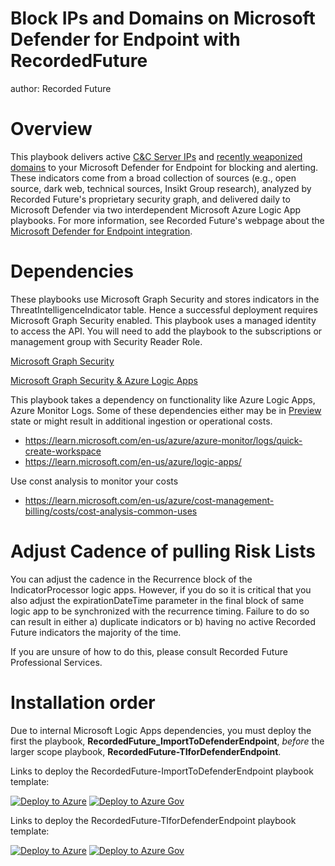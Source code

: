 # Block IPs and Domains on Microsoft Defender for Endpoint with RecordedFuture
author: Recorded Future

# Overview
This playbook delivers active [C&C Server IPs](https://support.recordedfuture.com/hc/en-us/articles/360024113434-Security-Control-Feed-Command-and-Control "Recorded Future Support Page for Command and Control feeds") and [recently weaponized domains](https://support.recordedfuture.com/hc/en-us/articles/360024937813-Security-Control-Feed-Weaponized-Domains-and-URLs "Recorded Future Support Page for Weaponized Domains and URLs") to your Microsoft Defender for Endpoint for blocking and alerting.  These indicators come from a broad collection of sources (e.g., open source, dark web, technical sources, Insikt Group research), analyzed by Recorded Future's proprietary security graph, and delivered daily to Microsoft Defender via two interdependent Microsoft Azure Logic App playbooks.  For more information, see Recorded Future's webpage about the [Microsoft Defender for Endpoint integration](https://www.recordedfuture.com/integrations/defender/ "Recorded Future integration with Microsoft Defender for Endpoint").

# Dependencies
These playbooks use Microsoft Graph Security and stores indicators in the ThreatIntelligenceIndicator table. Hence a successful deployment requires Microsoft Graph Security enabled. This playbook uses a managed identity to access the API. You will need to add the playbook to the subscriptions or management group with Security Reader Role.

[Microsoft Graph Security](https://learn.microsoft.com/en-us/graph/api/resources/tiindicator?view=graph-rest-beta)

[Microsoft Graph Security & Azure Logic Apps](https://learn.microsoft.com/en-us/azure/connectors/connectors-integrate-security-operations-create-api-microsoft-graph-security)


This playbook takes a dependency on functionality like Azure Logic Apps, Azure Monitor Logs. Some of these dependencies either may be in [Preview](https://azure.microsoft.com/support/legal/preview-supplemental-terms/) state or might result in additional ingestion or operational costs.

- https://learn.microsoft.com/en-us/azure/azure-monitor/logs/quick-create-workspace
- https://learn.microsoft.com/en-us/azure/logic-apps/

Use const analysis to monitor your costs
- https://learn.microsoft.com/en-us/azure/cost-management-billing/costs/cost-analysis-common-uses

# Adjust Cadence of pulling Risk Lists
You can adjust the cadence in the Recurrence block of the IndicatorProcessor logic apps.
However, if you do so it is critical that you also adjust the expirationDateTime parameter in the final block of same logic app to be synchronized with the recurrence timing. Failure to do so can result in either 
a) duplicate indicators or 
b) having no active Recorded Future indicators the majority of the time. 

If you are unsure of how to do this, please consult Recorded Future Professional Services.

# Installation order
Due to internal Microsoft Logic Apps dependencies, you must deploy the first the playbook, **RecordedFuture_ImportToDefenderEndpoint**, _before_ the larger scope playbook, **RecordedFuture-TIforDefenderEndpoint**.


Links to deploy the RecordedFuture-ImportToDefenderEndpoint playbook template:

[![Deploy to Azure](https://aka.ms/deploytoazurebutton)](https://portal.azure.com/#create/Microsoft.Template/uri/https%3A%2F%2Fraw.githubusercontent.com%2FAzure%2FAzure-Sentinel%2Fmaster%2FPlaybooks%2FRecordedFuture-Block-IPs-and-Domains-on-Microsoft-Defender-for-Endpoint%2FRecordedFuture-ImportToDefenderEndpoint.json)
[![Deploy to Azure Gov](https://aka.ms/deploytoazuregovbutton)](https://portal.azure.us/#create/Microsoft.Template/uri/https%3A%2F%2Fraw.githubusercontent.com%2FAzure%2FAzure-Sentinel%2Fmaster%2FPlaybooks%2FRecordedFuture-Block-IPs-and-Domains-on-Microsoft-Defender-for-Endpoint%2FRecordedFuture-ImportToDefenderEndpoint.json)

Links to deploy the RecordedFuture-TIforDefenderEndpoint playbook template:

[![Deploy to Azure](https://aka.ms/deploytoazurebutton)](https://portal.azure.com/#create/Microsoft.Template/uri/https%3A%2F%2Fraw.githubusercontent.com%2FAzure%2FAzure-Sentinel%2Fmaster%2FPlaybooks%2FRecordedFuture-Block-IPs-and-Domains-on-Microsoft-Defender-for-Endpoint%2FRecordedFuture-TIforDefenderEndpoint.json)
[![Deploy to Azure Gov](https://aka.ms/deploytoazuregovbutton)](https://portal.azure.us/#create/Microsoft.Template/uri/https%3A%2F%2Fraw.githubusercontent.com%2FAzure%2FAzure-Sentinel%2Fmaster%2FPlaybooks%2FRecordedFuture-Block-IPs-and-Domains-on-Microsoft-Defender-for-Endpoint%2FRecordedFuture-TIforDefenderEndpoint.json)

